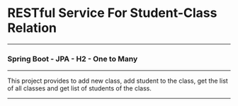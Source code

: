 # RESTful Service For Student-Class Relation
___
### Spring Boot - JPA - H2 - One to Many

---
This project provides to add new class, add student to the class, get the list of all classes and get list of students of the class.
___

